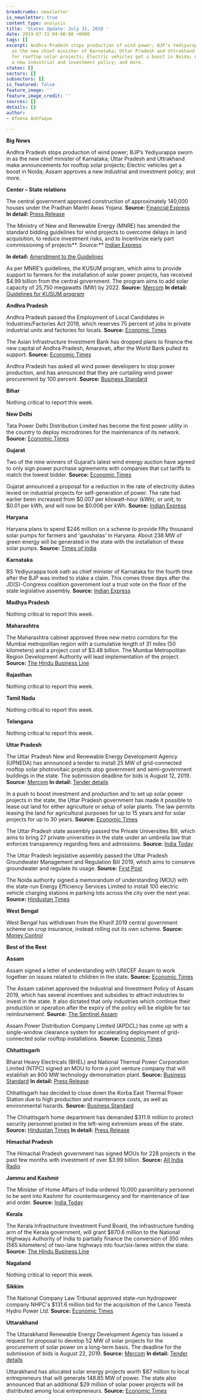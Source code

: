 ```yaml
---
breadcrumbs: newsletter
is_newsletter: true
content_type: analysis
title: 'States Update: July 31, 2019 '
date: 2019-07-31 04:00:00 +0000
tags: []
excerpt: Andhra Pradesh stops production of wind power; BJP’s Yediyurappa sworn in
  as the new chief minister of Karnataka; Uttar Pradesh and Uttrakhand make announcements
  for rooftop solar projects; Electric vehicles get a boost in Noida; Assam approves
  a new industrial and investment policy; and more.
states: []
sectors: []
subsectors: []
is_featured: false
feature_image: ''
feature_image_credit: ''
sources: []
details: []
author:
- Afeena Ashfaque

---
```

**Big News**

Andhra Pradesh stops production of wind power; BJP’s Yediyurappa sworn in as the new chief minister of Karnataka; Uttar Pradesh and Uttrakhand make announcements for rooftop solar projects; Electric vehicles get a boost in Noida; Assam approves a new industrial and investment policy; and more.

**Center – State relations**

The central government approved construction of approximately 140,000 houses under the Pradhan Mantri Awas Yojana. **Source:** [Financial Express](https://www.financialexpress.com/economy/government-approves-construction-of-1-4-lakh-more-houses-under-pmay-urban/1657024/) **In detail:** [Press Release](http://pib.nic.in/newsite/PrintRelease.aspx?relid=192262)

The Ministry of New and Renewable Energy (MNRE) has amended the standard bidding guidelines for wind projects to overcome delays in land acquisition, to reduce investment risks, and to incentivize early part commissioning of projects**. Source:** [Indian Express](https://indianexpress.com/article/business/mnre-amends-bidding-guidelines-to-improve-wind-energy-projects-5849701/)

**In detail:** [Amendment to the Guidelines](https://mnre.gov.in/sites/default/files/schemes/WBG%20Amendments%20gazette.pdf)

As per MNRE’s guidelines, the KUSUM program, which aims to provide support to farmers for the installation of solar power projects, has received $4.99 billion from the central government. The program aims to add solar capacity of 25,750 megawatts (MW) by 2022. **Source:** [Mercom](https://mercomindia.com/kusum-program-solar-2022/) **In detail:** [Guidelines for KUSUM program](https://mnre.gov.in/sites/default/files/webform/notices/KUSUMguidelines.pdf)

**Andhra Pradesh**

Andhra Pradesh passed the Employment of Local Candidates in Industries/Factories Act 2019, which reserves 75 percent of jobs in private industrial units and factories for locals. **Source:** [Economic Times](https://economictimes.indiatimes.com/news/politics-and-nation/andhra-pradesh-first-state-to-reserve-75-private-jobs-for-locals/articleshow/70343889.cms)

The Asian Infrastructure Investment Bank has dropped plans to finance the new capital of Andhra Pradesh, Amaravati, after the World Bank pulled its support. **Source:** [Economic Times](https://economictimes.indiatimes.com/news/economy/finance/china-led-development-bank-joins-world-bank-in-pulling-funds-for-amaravati/articleshow/70344481.cms)

Andhra Pradesh has asked all wind power developers to stop power production, and has announced that they are curtailing wind power procurement by 100 percent. **Source:** [Business Standard](https://www.business-standard.com/article/economy-policy/andhra-govt-asks-all-wind-power-developers-to-stop-power-production-119072501698_1.html)

**Bihar**

Nothing critical to report this week.

**New Delhi**

Tata Power Delhi Distribution Limited has become the first power utility in the country to deploy microdrones for the maintenance of its network. **Source:** [Economic Times](https://energy.economictimes.indiatimes.com/news/power/tata-power-delhi-first-in-india-to-use-drones-for-network-maintenance/70371965)

**Gujarat**

Two of the nine winners of Gujarat’s latest wind energy auction have agreed to only sign power purchase agreements with companies that cut tariffs to match the lowest bidder. **Source:** [Economic Times](https://energy.economictimes.indiatimes.com/news/renewable/two-of-nine-gujarat-wind-auction-winners-agree-to-slash-tariffs/70426277)

Gujarat announced a proposal for a reduction in the rate of electricity duties levied on industrial projects for self-generation of power. The rate had earlier been increased from $0.007 per kilowatt-hour (kWh), or unit, to $0.01 per kWh, and will now be $0.008 per kWh. **Source:** [Indian Express](https://indianexpress.com/article/cities/ahmedabad/gujarat-electricity-duty-on-industries-to-be-reduced-to-60-paise-5849793/)

**Haryana**

Haryana plans to spend $246 million on a scheme to provide fifty thousand solar pumps for farmers and 'gaushalas' in Haryana. About 238 MW of green energy will be generated in the state with the installation of these solar pumps. **Source:** [Times of India](https://timesofindia.indiatimes.com/business/india-business/50000-solar-pumps-to-be-given-to-farmers-and-gaushalas-in-haryana-minister/articleshowprint/70401271.cms)

**Karnataka**

BS Yediyurappa took oath as chief minister of Karnataka for the fourth time after the BJP was invited to stake a claim. This comes three days after the JD(S)-Congress coalition government lost a trust vote on the floor of the state legislative assembly. **Source:** [Indian Express](https://indianexpress.com/article/india/karnataka-govt-formation-live-updates-bs-yeddyurappa-bjp-oath-taking-ceremony-5853213/)

**Madhya Pradesh**

Nothing critical to report this week.

**Maharashtra**

The Maharashtra cabinet approved three new metro corridors for the Mumbai metropolitan region with a cumulative length of 31 miles (50 kilometers) and a project cost of $3.48 billion. The Mumbai Metropolitan Region Development Authority will lead implementation of the project. **Source:** [The Hindu Business Line](https://www.thehindubusinessline.com/todays-paper/tp-others/tp-states/article28704075.ece)

**Rajasthan**

Nothing critical to report this week.

**Tamil Nadu**

Nothing critical to report this week.

**Telangana**

Nothing critical to report this week.

**Uttar Pradesh**

The Uttar Pradesh New and Renewable Energy Development Agency (UPNEDA) has announced a tender to install 25 MW of grid-connected rooftop solar photovoltaic projects atop government and semi-government buildings in the state. The submission deadline for bids is August 12, 2019. **Source**: [Mercom](https://mercomindia.com/uttar-pradesh-rooftop-solar-tender/) **In detail:** [Tender details](http://upneda.org.in/UploadedFiles/TenderDirectory/TDOCURESCO.pdf)

In a push to boost investment and production and to set up solar power projects in the state, the Uttar Pradesh government has made it possible to lease out land for either agriculture or setup of solar plants. The law permits leasing the land for agricultural purposes for up to 15 years and for solar projects for up to 30 years. **Source:** [Economic Times](https://energy.economictimes.indiatimes.com/news/renewable/up-govt-allows-farm-land-lease-for-solar-power-plant-agri-industry/70416791)

The Uttar Pradesh state assembly passed the Private Universities Bill, which aims to bring 27 private universities in the state under an umbrella law that enforces transparency regarding fees and admissions. **Source:** [India Today](https://www.indiatoday.in/education-today/news/story/uttar-pradesh-private-universities-passed-a-bill-opponent-objected-the-clause-on-anti-national-activities-1573800-2019-07-26)

The Uttar Pradesh legislative assembly passed the Uttar Pradesh Groundwater Management and Regulation Bill 2019, which aims to conserve groundwater and regulate its usage. **Source:** [First Post](https://www.firstpost.com/india/bill-to-conserve-groundwater-regulate-its-usage-passed-in-up-calls-for-setting-up-management-committees-7064121.html)

The Noida authority signed a memorandum of understanding (MOU) with the state-run Energy Efficiency Services Limited to install 100 electric vehicle charging stations in parking lots across the city over the next year. **Source:** [Hindustan Times](https://www.hindustantimes.com/noida/noida-authority-signs-mou-with-eesl-for-setting-up-100-electric-vehicle-charging-stations/story-OBgJ5YhYjsmeYKiE0N77kN.html)

**West Bengal**

West Bengal has withdrawn from the Kharif 2019 central government scheme on crop insurance, instead rolling out its own scheme. **Source:** [Money Control](https://www.moneycontrol.com/news/economy/policy/west-bengal-govt-stops-implementing-pmfby-scheme-from-this-year-4236791.html)

**Best of the Rest**

**Assam**

Assam signed a letter of understanding with UNICEF Assam to work together on issues related to children in the state. **Source:** [Economic Times](https://economictimes.indiatimes.com/news/politics-and-nation/assam-legislative-assembly-signs-lou-with-unicef-will-work-together-on-issues-related-to-children/articleshow/70421428.cms)

The Assam cabinet approved the Industrial and Investment Policy of Assam 2019, which has several incentives and subsidies to attract industries to invest in the state. It also dictated that only industries which continue their production or operation after the expiry of the policy will be eligible for tax reimbursement. **Source:** [The Sentinel Assam](https://www.sentinelassam.com/top-headlines/industrial-policy-assam-moves-to-woo-investors-with-sops/)

Assam Power Distribution Company Limited (APDCL) has come up with a single-window clearance system for accelerating deployment of grid-connected solar rooftop installations. **Source:** [Economic Times](https://economictimes.indiatimes.com/industry/energy/power/apdcl-opens-online-single-window-clearance-system-for-solar-rooftop-installations/articleshow/70307534.cms)

**Chhattisgarh**

Bharat Heavy Electricals (BHEL) and National Thermal Power Corporation Limited (NTPC) signed an MOU to form a joint venture company that will establish an 800 MW technology demonstration plant. **Source:** [Business Standard](https://www.business-standard.com/article/news-cm/bhel-and-ntpc-sign-mou-to-set-up-technology-demostration-plant-based-on-ausc-technology-119072401207_1.html) **In detail:** [Press Release](http://www.bhel.com/index.php/linkpdf?pdf=http://www.bhel.com//assets/downloads/5d3838b5965aaBHEL_signs_MoU_with_NTPC_to_set_up_world%E2%80%99s_most_efficient_environmental_friendly_coal-fired_power_plant.pdf)

Chhattisgarh has decided to close down the Korba East Thermal Power Station due to high production and maintenance costs, as well as environmental hazards. **Source:** [Business Standard](https://www.business-standard.com/article/economy-policy/chhattisgarh-to-shut-down-its-first-power-plant-over-viability-issues-119072300957_1.html)

The Chhattisgarh home department has demanded $311.9 million to protect security personnel posted in the left-wing extremism areas of the state. **Source:** [Hindustan Times](https://www.hindustantimes.com/india-news/chhattisgarh-demands-rs-2-150-crore-from-centre-for-police-welfare/story-3L1WpIAlDrRk6uTpzcLTQO.html) **In detail:** [Press Release](http://pib.nic.in/newsite/PrintRelease.aspx?relid=192256)

**Himachal Pradesh**

The Himachal Pradesh government has signed MOUs for 228 projects in the past few months with investment of over $3.99 billion. **Source:** [All India Radio](http://www.newsonair.com/News?title=Himachal-signs-MoUs-for-228-projects-with-investment-of-over-Rs-27%2C-515-cr&id=369154)

**Jammu and Kashmir**

The Minister of Home Affairs of India ordered 10,000 paramilitary personnel to be sent into Kashmir for counterinsurgency and for maintenance of law and order. **Source:** [India Today](https://www.indiatoday.in/india/story/kashmir-article-35a-scrap-mha-paramilitary-force-jk-army-1574323-2019-07-27)

**Kerala**

The Kerala Infrastructure Investment Fund Board, the infrastructure funding arm of the Kerala government, will grant $870.6 million to the National Highways Authority of India to partially finance the conversion of 350 miles (565 kilometers) of two-lane highways into four/six-lanes within the state. **Source:** [The Hindu Business Line](https://www.thehindubusinessline.com/economy/logistics/keralas-infra-funding-arm-to-give-6000-cr-grant-to-nhai/article28723421.ece)

**Nagaland**

Nothing critical to report this week.

**Sikkim**

The National Company Law Tribunal approved state-run hydropower company NHPC's $131.6 million bid for the acquisition of the Lanco Teesta Hydro Power Ltd. **Source:** [Economic Times](https://energy.economictimes.indiatimes.com/news/power/nclt-approves-nhpcs-rs-907-cr-bid-for-lanco-teesta-hydro-power-project/70404761)

**Uttarakhand**

The Uttarakhand Renewable Energy Development Agency has issued a request for proposal to develop 52 MW of solar projects for the procurement of solar power on a long-term basis. The deadline for the submission of bids is August 22, 2019. **Source:** [Mercom](https://mercomindia.com/uttarakhand-rfp-grid-connected-solar/) **In detail:** [Tender details](http://www.ureda.uk.gov.in/files/E-tender_notice_52MW.pdf)

Uttarakhand has allocated solar energy projects worth $87 million to local entrepreneurs that will generate 148.85 MW of power. The state also announced that an additional $29 million of solar power projects will be distributed among local entrepreneurs. **Source:** [Economic Times](https://energy.economictimes.indiatimes.com/news/renewable/ukhand-cm-allocates-solar-energy-projects-to-local-entrepreneurs/70416677)
